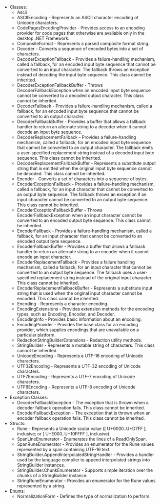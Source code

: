 * Classes:
  * Ascii
  * ASCIIEncoding - Represents an ASCII character encoding of Unicode characters.
  * CodePagesEncodingProvider - Provides access to an encoding provider for code pages that otherwise are available only in the desktop .NET Framework.
  * CompositeFormat - Represents a parsed composite format string.
  * Decoder - Converts a sequence of encoded bytes into a set of characters.
  * DecoderExceptionFallback - Provides a failure-handling mechanism, called a fallback, for an encoded input byte sequence that cannot be converted to an input character. The fallback throws an exception instead of decoding the input byte sequence. This class cannot be inherited.
  * DecoderExceptionFallbackBuffer - Throws DecoderFallbackException when an encoded input byte sequence cannot be converted to a decoded output character. This class cannot be inherited.
  * DecoderFallback - Provides a failure-handling mechanism, called a fallback, for an encoded input byte sequence that cannot be converted to an output character.
  * DecoderFallbackBuffer - Provides a buffer that allows a fallback handler to return an alternate string to a decoder when it cannot decode an input byte sequence.
  * DecoderReplacementFallback - Provides a failure-handling mechanism, called a fallback, for an encoded input byte sequence that cannot be converted to an output character. The fallback emits a user-specified replacement string instead of a decoded input byte sequence. This class cannot be inherited.
  * DecoderReplacementFallbackBuffer - Represents a substitute output string that is emitted when the original input byte sequence cannot be decoded. This class cannot be inherited.
  * Encoder - Converts a set of characters into a sequence of bytes.
  * EncoderExceptionFallback - Provides a failure-handling mechanism, called a fallback, for an input character that cannot be converted to an output byte sequence. The fallback throws an exception if an input character cannot be converted to an output byte sequence. This class cannot be inherited.
  * EncoderExceptionFallbackBuffer - Throws EncoderFallbackException when an input character cannot be converted to an encoded output byte sequence. This class cannot be inherited.
  * EncoderFallback - Provides a failure-handling mechanism, called a fallback, for an input character that cannot be converted to an encoded output byte sequence.
  * EncoderFallbackBuffer - Provides a buffer that allows a fallback handler to return an alternate string to an encoder when it cannot encode an input character.
  * EncoderReplacementFallback - Provides a failure handling mechanism, called a fallback, for an input character that cannot be converted to an output byte sequence. The fallback uses a user-specified replacement string instead of the original input character. This class cannot be inherited.
  * EncoderReplacementFallbackBuffer - Represents a substitute input string that is used when the original input character cannot be encoded. This class cannot be inherited.
  * Encoding - Represents a character encoding.
  * EncodingExtensions - Provides extension methods for the encoding types, such as Encoding, Encoder, and Decoder.
  * EncodingInfo - Provides basic information about an encoding.
  * EncodingProvider - Provides the base class for an encoding provider, which supplies encodings that are unavailable on a particular platform.
  * RedactionStringBuilderExtensions - Redaction utility methods.
  * StringBuilder - Represents a mutable string of characters. This class cannot be inherited.
  * UnicodeEncoding - Represents a UTF-16 encoding of Unicode characters.
  * UTF32Encoding - Represents a UTF-32 encoding of Unicode characters.
  * UTF7Encoding - Represents a UTF-7 encoding of Unicode characters.
  * UTF8Encoding - Represents a UTF-8 encoding of Unicode characters.
* Exception Classes:
  * DecoderFallbackException - The exception that is thrown when a decoder fallback operation fails. This class cannot be inherited.
  * EncoderFallbackException - The exception that is thrown when an encoder fallback operation fails. This class cannot be inherited.
* Structs:
  * Rune - Represents a Unicode scalar value ([ U+0000..U+D7FF ], inclusive; or [ U+E000..U+10FFFF ], inclusive).
  * SpanLineEnumerator - Enumerates the lines of a ReadOnlySpan<T>.
  * SpanRuneEnumerator - Provides an enumerator for the Rune values represented by a span containing UTF-16 text.
  * StringBuilder.AppendInterpolatedStringHandler - Provides a handler used by the language compiler to append interpolated strings into StringBuilder instances.
  * StringBuilder.ChunkEnumerator - Supports simple iteration over the chunks of a StringBuilder instance.
  * StringRuneEnumerator - Provides an enumerator for the Rune values represented by a string.
* Enums:
  * NormalizationForm - Defines the type of normalization to perform.

